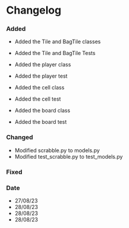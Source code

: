 # Changelog
  
### Added 
- Added the Tile and BagTile classes
- Added the Tile and BagTile Tests

- Added the player class
- Added the player test

- Added the cell class
- Added the cell test

- Added the board class
- Added the board test
### Changed 
- Modified scrabble.py to models.py
- Modified test_scrabble.py to test_models.py

### Fixed

  
### Date
- 27/08/23
- 28/08/23
- 28/08/23
- 28/08/23